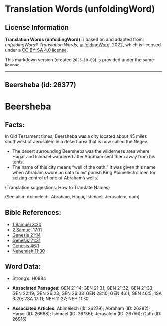 # Translation Words (unfoldingWord)

## License Information

**Translation Words (unfoldingWord)** is based on and adapted from: _unfoldingWord® Translation Words_, [unfoldingWord](https://unfoldingword.org/utw), 2022, which is licensed under a [CC BY-SA 4.0 license](https://creativecommons.org/licenses/by-sa/4.0/legalcode.en).

This markdown version (created `2025-10-09`) is provided under the same license.



--------------------------------

## Beersheba (id: 26377)

Beersheba
=========

Facts:
------

In Old Testament times, Beersheba was a city located about 45 miles southwest of Jerusalem in a desert area that is now called the Negev.

* The desert surrounding Beersheba was the wilderness area where Hagar and Ishmael wandered after Abraham sent them away from his tents.
* The name of this city means “well of the oath.” It was given this name when Abraham swore an oath to not punish King Abimelech’s men for seizing control of one of Abraham’s wells.

(Translation suggestions: How to Translate Names)

(See also: Abimelech, Abraham, Hagar, Ishmael, Jerusalem, oath)

Bible References:
-----------------

* [1 Samuel 3:20](https://ref.ly/1Sam3:20)
* [2 Samuel 17:11](https://ref.ly/2Sam17:11)
* [Genesis 21:14](https://ref.ly/Gen21:14)
* [Genesis 21:31](https://ref.ly/Gen21:31)
* [Genesis 46:1](https://ref.ly/Gen46:1)
* [Nehemiah 11:30](https://ref.ly/Neh11:30)

Word Data:
----------

* Strong’s: H0884

* **Associated Passages:** GEN 21:14; GEN 21:31; GEN 21:32; GEN 21:33; GEN 22:19; GEN 26:23; GEN 26:33; GEN 28:10; GEN 46:1; GEN 46:5; 1SA 3:20; 2SA 17:11; NEH 11:27; NEH 11:30
* **Associated Articles:** Abimelech (ID: 26279); Abraham (ID: 26282); Hagar (ID: 26668); Ishmael (ID: 26736); Jerusalem (ID: 26756); Oath (ID: 26916)

